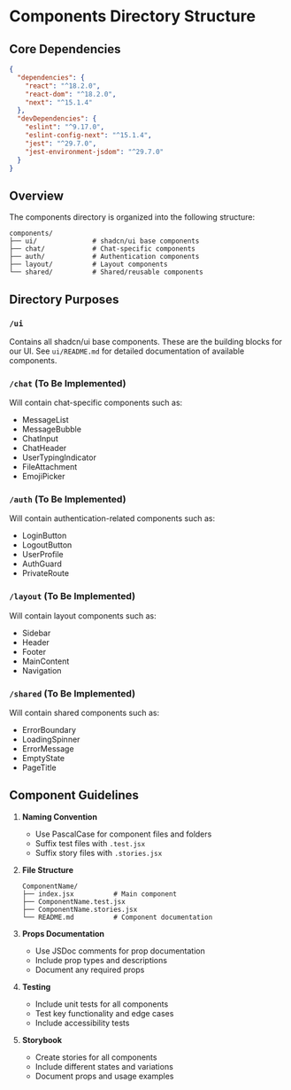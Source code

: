 # Components Directory Structure

## Core Dependencies

```json
{
  "dependencies": {
    "react": "^18.2.0",
    "react-dom": "^18.2.0",
    "next": "^15.1.4"
  },
  "devDependencies": {
    "eslint": "^9.17.0",
    "eslint-config-next": "^15.1.4",
    "jest": "^29.7.0",
    "jest-environment-jsdom": "^29.7.0"
  }
}
```

## Overview

The components directory is organized into the following structure:

```
components/
├── ui/              # shadcn/ui base components
├── chat/            # Chat-specific components
├── auth/            # Authentication components
├── layout/          # Layout components
└── shared/          # Shared/reusable components
```

## Directory Purposes

### `/ui`

Contains all shadcn/ui base components. These are the building blocks for our UI. See `ui/README.md` for detailed documentation of available components.

### `/chat` (To Be Implemented)

Will contain chat-specific components such as:

- MessageList
- MessageBubble
- ChatInput
- ChatHeader
- UserTypingIndicator
- FileAttachment
- EmojiPicker

### `/auth` (To Be Implemented)

Will contain authentication-related components such as:

- LoginButton
- LogoutButton
- UserProfile
- AuthGuard
- PrivateRoute

### `/layout` (To Be Implemented)

Will contain layout components such as:

- Sidebar
- Header
- Footer
- MainContent
- Navigation

### `/shared` (To Be Implemented)

Will contain shared components such as:

- ErrorBoundary
- LoadingSpinner
- ErrorMessage
- EmptyState
- PageTitle

## Component Guidelines

1. **Naming Convention**

   - Use PascalCase for component files and folders
   - Suffix test files with `.test.jsx`
   - Suffix story files with `.stories.jsx`

2. **File Structure**

   ```
   ComponentName/
   ├── index.jsx          # Main component
   ├── ComponentName.test.jsx
   ├── ComponentName.stories.jsx
   └── README.md          # Component documentation
   ```

3. **Props Documentation**

   - Use JSDoc comments for prop documentation
   - Include prop types and descriptions
   - Document any required props

4. **Testing**

   - Include unit tests for all components
   - Test key functionality and edge cases
   - Include accessibility tests

5. **Storybook**
   - Create stories for all components
   - Include different states and variations
   - Document props and usage examples
